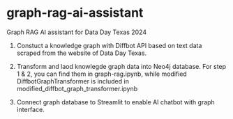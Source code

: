 # graph-rag-ai-assistant
Graph RAG AI assistant for Data Day Texas 2024

1. Constuct a knowledge graph with Diffbot API based on text data scraped from the website of Data Day Texas.

2. Transform and laod knowlegde graph data into Neo4j database.
   For step 1 & 2, you can find them in graph-rag.ipynb, while modified DiffbotGraphTransformer is included in modified_diffbot_graph_transformer.ipynb

3. Connect graph database to Streamlit to enable AI chatbot with graph interface.

